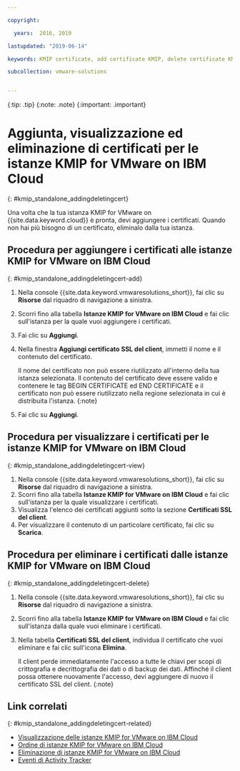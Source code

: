 ```yaml
---

copyright:

  years:  2016, 2019

lastupdated: "2019-06-14"

keywords: KMIP certificate, add certificate KMIP, delete certificate KMIP

subcollection: vmware-solutions


---
```


{:tip: .tip}
{:note: .note}
{:important: .important}

# Aggiunta, visualizzazione ed eliminazione di certificati per le istanze KMIP for VMware on IBM Cloud
{: #kmip_standalone_addingdeletingcert}

Una volta che la tua istanza KMIP for VMware on {{site.data.keyword.cloud}} è pronta, devi aggiungere i certificati. Quando non hai più bisogno di un certificato, eliminalo dalla tua istanza.

## Procedura per aggiungere i certificati alle istanze KMIP for VMware on IBM Cloud
{: #kmip_standalone_addingdeletingcert-add}

1. Nella console {{site.data.keyword.vmwaresolutions_short}}, fai clic su **Risorse** dal riquadro di navigazione a sinistra.
2. Scorri fino alla tabella **Istanze KMIP for VMware on IBM Cloud** e fai clic sull'istanza per la quale vuoi aggiungere i certificati.
3. Fai clic su **Aggiungi**.
4. Nella finestra **Aggiungi certificato SSL del client**, immetti il nome e il contenuto del certificato.

   Il nome del certificato non può essere riutilizzato all'interno della tua istanza selezionata. Il contenuto del certificato deve essere valido e contenere le tag BEGIN CERTIFICATE ed END CERTIFICATE e il certificato non può essere riutilizzato nella regione selezionata in cui è distribuita l'istanza.
   {:note}
5. Fai clic su **Aggiungi**.

## Procedura per visualizzare i certificati per le istanze KMIP for VMware on IBM Cloud
{: #kmip_standalone_addingdeletingcert-view}

1. Nella console {{site.data.keyword.vmwaresolutions_short}}, fai clic su **Risorse** dal riquadro di navigazione a sinistra.
2. Scorri fino alla tabella **Istanze KMIP for VMware on IBM Cloud** e fai clic sull'istanza per la quale visualizzare i certificati.
3. Visualizza l'elenco dei certificati aggiunti sotto la sezione **Certificati SSL del client**.
4. Per visualizzare il contenuto di un particolare certificato, fai clic su **Scarica**.

## Procedura per eliminare i certificati dalle istanze KMIP for VMware on IBM Cloud
{: #kmip_standalone_addingdeletingcert-delete}

1. Nella console {{site.data.keyword.vmwaresolutions_short}}, fai clic su **Risorse** dal riquadro di navigazione a sinistra.
2. Scorri fino alla tabella **Istanze KMIP for VMware on IBM Cloud** e fai clic sull'istanza dalla quale vuoi eliminare i certificati.
3. Nella tabella **Certificati SSL del client**, individua il certificato che vuoi eliminare e fai clic sull'icona **Elimina**.

   Il client perde immediatamente l'accesso a tutte le chiavi per scopi di crittografia e decrittografia dei dati o di backup dei dati. Affinché il client possa ottenere nuovamente l'accesso, devi aggiungere di nuovo il certificato SSL del client.
   {:note}

## Link correlati
{: #kmip_standalone_addingdeletingcert-related}

* [Visualizzazione delle istanze KMIP for VMware on IBM Cloud](/docs/services/vmwaresolutions/services?topic=vmware-solutions-kmip_standalone_viewing)
* [Ordine di istanze KMIP for VMware on IBM Cloud](/docs/services/vmwaresolutions/services?topic=vmware-solutions-kmip_standalone_ordering)
* [Eliminazione di istanze KMIP for VMware on IBM Cloud](/docs/services/vmwaresolutions/services?topic=vmware-solutions-kmip_standalone_deleting)
* [Eventi di Activity Tracker](/docs/services/vmwaresolutions/vmonic?topic=vmware-solutions-at-events)
